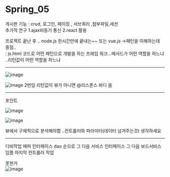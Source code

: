 # Spring_05  
  
  
  
  
  
게시판 기능 : crud, 로그인, 페이징 , 서브쿼리 ,첨부파일,세션  
추가적 연구 1.ajax비동기 통신 2.react 활용 
  
프로젝트 끝난 후 .. node.js 한시간만에 끝내는~~ 또는 vue.js ->패턴을 이해하는데 중점..  
                    : js.html 코드로 어떤 패턴으로 개발을 하는 프래임 워크...메서드가 어떤 역할을 하느냐 ..리턴값이 어떤 역할을 하느냐  
  
  
  
  
  
  
  
  
----------------------------------------------------  
  
  
  
![image](https://user-images.githubusercontent.com/80766275/204943529-99a82448-30bb-4f28-858e-fc9821aafa75.png)

  
  
  
  
![image](https://user-images.githubusercontent.com/80766275/204943244-f31cb84d-9dad-429e-abeb-a0cc1cfbfb5a.png)
 2번임 리턴값이 뷰가 아니면 @리스폰스 바디 씀  
  
  
  
  
--------------------------------------------------  
  
  
  
포인트  
  
  
![image](https://user-images.githubusercontent.com/80766275/204944110-f930334c-8d8b-4e68-ae81-5bd0c9fd246e.png)
  
  
  
![image](https://user-images.githubusercontent.com/80766275/204944301-8426b382-5436-4ff3-af4c-24aff481b8fa.png)
  
뷰에서 구체적으로 분석해야함 ..컨트롤러와 파라미터(데이터 넘겨주는것) 생각하세요  
  
  
---------------------------  
디비작업 매퍼 인터패이스 dao 순으로 그 다음 서비스 인터페이스 그 다음 보드서비스임플 마지막 컨트롤러 작업  
  
  
못한거  
![image](https://user-images.githubusercontent.com/80766275/204948441-bcb719c3-40ba-4eb2-8c62-6ecab58ab19b.png)
